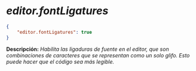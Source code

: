 <!-- Autor: Daniel Benjamin Perez Morales -->
<!-- GitHub: https://github.com/D4nitrix13 -->
<!-- GitLab: https://gitlab.com/D4nitrix13 -->
<!-- Correo electrónico: danielperezdev@proton.me -->

# ***editor.fontLigatures***

```json
{
    "editor.fontLigatures": true
}
```

**Descripción:** *Habilita las ligaduras de fuente en el editor, que son combinaciones de caracteres que se representan como un solo glifo. Esto puede hacer que el código sea más legible.*
